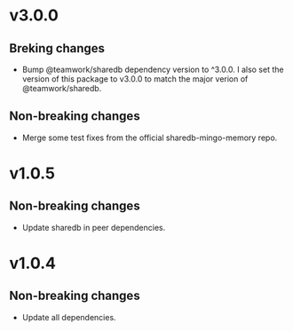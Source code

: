 # v3.0.0

## Breking changes

- Bump @teamwork/sharedb dependency version to ^3.0.0. I also set the version of this package to v3.0.0 to match the major verion of @teamwork/sharedb.

## Non-breaking changes

- Merge some test fixes from the official sharedb-mingo-memory repo.


# v1.0.5

## Non-breaking changes

- Update sharedb in peer dependencies.


# v1.0.4

## Non-breaking changes

- Update all dependencies.
